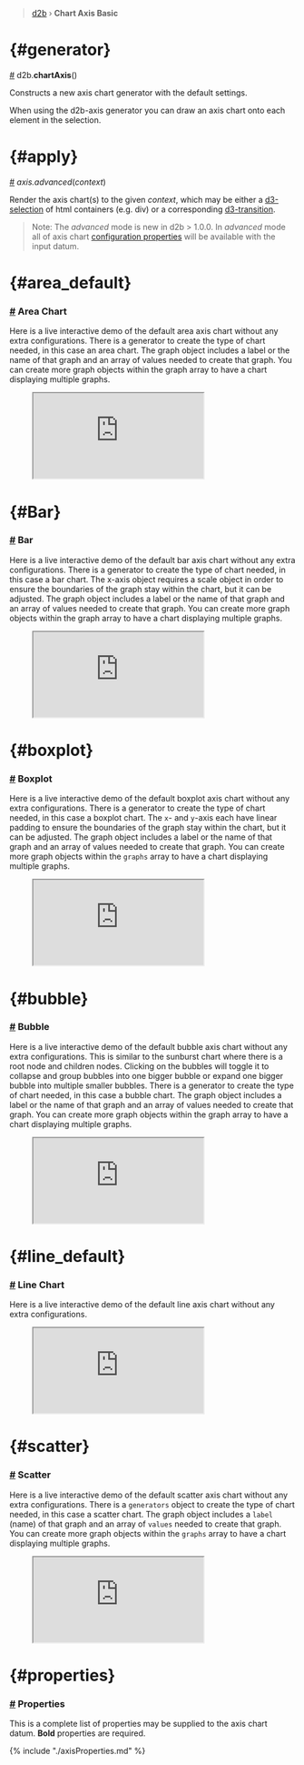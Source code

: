 > [d2b](../README.md) › **Chart Axis Basic**

<!-- ![Local Image](../gifs/chart-axis.gif) -->

# {#generator}
[#](#generator) d2b.**chartAxis**()

Constructs a new axis chart generator with the default settings.

When using the d2b-axis generator you can draw an axis chart onto each element in the selection.

# {#apply}
[#](#apply) *axis.advanced*(*context*)

Render the axis chart(s) to the given *context*, which may be either a [d3-selection](https://github.com/d3/d3-selection) of html containers (e.g. div) or a corresponding [d3-transition](https://github.com/d3/d3-transition). 

> Note: The *advanced* mode is new in d2b > 1.0.0. In *advanced* mode all of axis chart [configuration properties](#properties) will be available with the input datum.

# {#area_default}
### [#](#area_default) Area Chart
Here is a live interactive demo of the default area axis chart without any extra configurations. There is a generator to create the type of chart needed, in this case an area chart. The graph object includes a label or the name of that graph and an array of values needed to create that graph. You can create more graph objects within the graph array to have a chart displaying multiple graphs.
<figure class="axis_area_default">
  <iframe 
    src="https://codesandbox.io/embed/github/d2bjs/demos/tree/master/charts/axis/default-area?runonclick=1&codemirror=1&module=/index.js&view=preview" 
  ></iframe>
</figure>


# {#Bar}
### [#](#bar) Bar
Here is a live interactive demo of the default bar axis chart without any extra configurations. There is a generator to create the type of chart needed, in this case a bar chart. The x-axis object requires a scale object in order to ensure the boundaries of the graph stay within the chart, but it can be adjusted. The graph object includes a label or the name of that graph and an array of values needed to create that graph. You can create more graph objects within the graph array to have a chart displaying multiple graphs.
<figure class="axis_bar">
  <iframe 
    src="https://codesandbox.io/embed/github/d2bjs/demos/tree/master/charts/axis/default-bar?runonclick=1&codemirror=1&module=/index.js&view=preview" 
  ></iframe>
</figure>


# {#boxplot}
### [#](#boxplot) Boxplot
Here is a live interactive demo of the default boxplot axis chart without any extra configurations. There is a generator to create the type of chart needed, in this case a boxplot chart. The `x`- and `y`-axis each have linear padding to ensure the boundaries of the graph stay within the chart, but it can be adjusted. The graph object includes a label or the name of that graph and an array of values needed to create that graph. You can create more graph objects within the `graphs` array to have a chart displaying multiple graphs.
<figure class="axis_boxplot">
  <iframe 
    src="https://codesandbox.io/embed/github/d2bjs/demos/tree/master/charts/axis/default-boxplot?runonclick=1&codemirror=1&module=/index.js&view=preview" 
  ></iframe>
</figure>


# {#bubble}
### [#](#bubble) Bubble
Here is a live interactive demo of the default bubble axis chart without any extra configurations. This is similar to the sunburst chart where there is a root node and children nodes. Clicking on the bubbles will toggle it to collapse and group bubbles into one bigger bubble or expand one bigger bubble into multiple smaller bubbles. There is a generator to create the type of chart needed, in this case a bubble chart. The graph object includes a label or the name of that graph and an array of values needed to create that graph. You can create more graph objects within the graph array to have a chart displaying multiple graphs.
<figure class="axis_bubble">
  <iframe 
    src="https://codesandbox.io/embed/github/d2bjs/demos/tree/master/charts/axis/default-bubble?runonclick=1&codemirror=1&module=/index.js&view=preview" 
  ></iframe>
</figure>


 # {#line_default}
### [#](#line_default) Line Chart
Here is a live interactive demo of the default line axis chart without any extra configurations. 
<figure class="line_default">
  <iframe
    src="https://codesandbox.io/embed/github/d2bjs/demos/tree/master/charts/axis/basic-line?runonclick=0&codemirror=1&module=/index.js&view=preview" 
  ></iframe>
</figure>

# {#scatter}
### [#](#scatter) Scatter
Here is a live interactive demo of the default scatter axis chart without any extra configurations. There is a `generators` object to create the type of chart needed, in this case a scatter chart. The graph object includes a `label` (name) of that graph and an array of `values` needed to create that graph. You can create more graph objects within the `graphs` array to have a chart displaying multiple graphs.
<figure class="axis_scatter">
  <iframe 
    src="https://codesandbox.io/embed/github/d2bjs/demos/tree/master/charts/axis/default-scatter?runonclick=1&codemirror=1&module=/index.js&view=preview" 
  ></iframe>
</figure>

# {#properties}
### [#](#properties) Properties

This is a complete list of properties may be supplied to the axis chart datum. **Bold** properties are required.

{% include "./axisProperties.md" %}